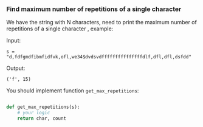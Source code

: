 ### Find maximum number of repetitions of a single character

We have the string with N characters, need to print the maximum number of repetitions of a single character , example:


Input:

    s = "d,fdfgmdfibmfidfvk,ofl,we34$dvdsvdfffffffffffffffdlf,dfl,dfl,dsfdd"

Output:

    ('f', 15)

You should implement function `get_max_repetitions`:

```python

def get_max_repetitions(s):
    # your logic
    return char, count
```
